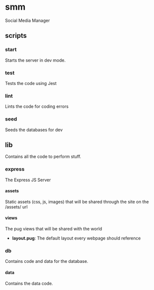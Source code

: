 # smm
Social Media Manager

## scripts

### start

Starts the server in dev mode.

### test

Tests the code using Jest

### lint

Lints the code for coding errors

### seed

Seeds the databases for dev

## lib

Contains all the code to perform stuff.

### express

The Express JS Server

#### assets

Static assets (css, js, images) that will be shared through the site on the /assets/ url

#### views

The pug views that will be shared with the world

* **layout.pug**: The default layout every webpage should reference

### db

Contains code and data for the database.

#### data

Contains the data code.
